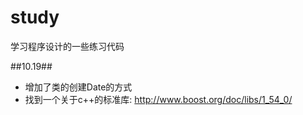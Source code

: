study
=====

学习程序设计的一些练习代码

##10.19##
- 增加了类的创建Date的方式
- 找到一个关于c++的标准库: http://www.boost.org/doc/libs/1_54_0/
